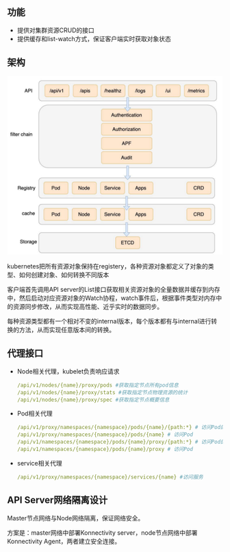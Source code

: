 

## 功能

* 提供对集群资源CRUD的接口
* 提供缓存和list-watch方式，保证客户端实时获取对象状态

## 架构

<img src="../pics/api-server-archi.png" alt="image-20220408083432225" style="zoom:50%;" />

kubernetes把所有资源对象保持在registery，各种资源对象都定义了对象的类型、如何创建对象、如何转换不同版本



客户端首先调用API server的List接口获取相关资源对象的全量数据并缓存到内存中，然后启动对应资源对象的Watch协程，watch事件后，根据事件类型对内存中的资源同步修改，从而实现高性能、近乎实时的数据同步。

每种资源类型都有一个相对不变的internal版本，每个版本都有与internal进行转换的方法，从而实现任意版本间的转换。

## 代理接口

* Node相关代理，kubelet负责响应请求

  ```yaml
  /api/v1/nodes/{name}/proxy/pods #获取指定节点所有pod信息
  /api/v1/nodes/{name}/proxy/stats #获取指定节点物理资源的统计
  /api/v1/nodes/{name}/proxy/spec #获取指定节点概要信息
  ```

* Pod相关代理

  ```yaml
  /api/v1/proxy/namespaces/{namespace}/pods/{name}/{path:*} # 访问Pod的某个服务接口
  /api/v1/proxy/namespaces/{namespace}/pods/{name} # 访问Pod
  /api/v1/namespaces/{namespace}/pods/{name}/proxy/{path:*} # 访问Pod的某个服务接口
  /api/v1/namespaces/{namespace}/pods/{name}/proxy # 访问Pod
  ```

* service相关代理

  ```yaml
  /api/v1/proxy/namespaces/{namespace}/services/{name} #访问服务
  ```

  

## API Server网络隔离设计

Master节点网络与Node网络隔离，保证网络安全。

方案是：master网络中部署Konnectivity server，node节点网络中部署Konnectivity Agent，两者建立安全连接。